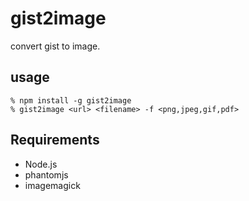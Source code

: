 # gist2image

convert gist to image.

## usage

    % npm install -g gist2image
    % gist2image <url> <filename> -f <png,jpeg,gif,pdf>

## Requirements

- Node.js
- phantomjs
- imagemagick
